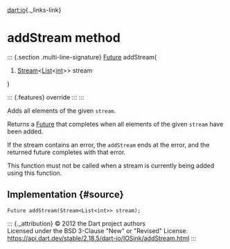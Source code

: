 [dart:io](../../dart-io/dart-io-library){._links-link}

addStream method
================

::: {.section .multi-line-signature}
[Future](../../dart-async/future-class) addStream(

1.  [Stream](../../dart-async/stream-class)\<[List](../../dart-core/list-class)\<[int](../../dart-core/int-class)\>\>
    stream

)

::: {.features}
override
:::
:::

Adds all elements of the given `stream`.

Returns a [Future](../../dart-async/future-class) that completes when
all elements of the given `stream` have been added.

If the stream contains an error, the `addStream` ends at the error, and
the returned future completes with that error.

This function must not be called when a stream is currently being added
using this function.

Implementation {#source}
--------------

``` {.language-dart data-language="dart"}
Future addStream(Stream<List<int>> stream);
```

::: {._attribution}
© 2012 the Dart project authors\
Licensed under the BSD 3-Clause \"New\" or \"Revised\" License.\
<https://api.dart.dev/stable/2.18.5/dart-io/IOSink/addStream.html>
:::
